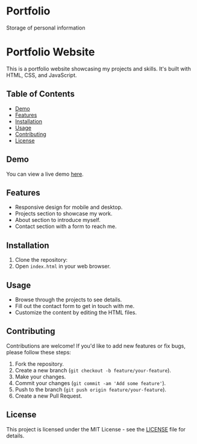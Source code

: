 # Portfolio
Storage of personal information
# Portfolio Website

This is a portfolio website showcasing my projects and skills. It's built with HTML, CSS, and JavaScript.

## Table of Contents
- [Demo](#demo)
- [Features](#features)
- [Installation](#installation)
- [Usage](#usage)
- [Contributing](#contributing)
- [License](#license)

## Demo
You can view a live demo [here](https://example.com).

## Features
- Responsive design for mobile and desktop.
- Projects section to showcase my work.
- About section to introduce myself.
- Contact section with a form to reach me.

## Installation
1. Clone the repository: 
2. Open `index.html` in your web browser.

## Usage
- Browse through the projects to see details.
- Fill out the contact form to get in touch with me.
- Customize the content by editing the HTML files.

## Contributing
Contributions are welcome! If you'd like to add new features or fix bugs, please follow these steps:
1. Fork the repository.
2. Create a new branch (`git checkout -b feature/your-feature`).
3. Make your changes.
4. Commit your changes (`git commit -am 'Add some feature'`).
5. Push to the branch (`git push origin feature/your-feature`).
6. Create a new Pull Request.

## License
This project is licensed under the MIT License - see the [LICENSE](LICENSE) file for details.
